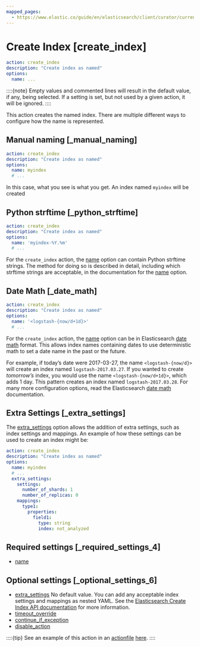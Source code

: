 ```yaml
---
mapped_pages:
  - https://www.elastic.co/guide/en/elasticsearch/client/curator/current/create_index.html
---
```


# Create Index [create_index]

```yaml
action: create_index
description: "Create index as named"
options:
  name: ...
```

::::{note}
Empty values and commented lines will result in the default value, if any, being selected.  If a setting is set, but not used by a given action, it will be ignored.
::::


This action creates the named index.  There are multiple different ways to configure how the name is represented.

## Manual naming [_manual_naming]

```yaml
action: create_index
description: "Create index as named"
options:
  name: myindex
  # ...
```

In this case, what you see is what you get. An index named `myindex` will be created


## Python strftime [_python_strftime]

```yaml
action: create_index
description: "Create index as named"
options:
  name: 'myindex-%Y.%m'
  # ...
```

For the `create_index` action, the [name](/reference/option_name.md) option can contain Python strftime strings.  The method for doing so is described in detail, including which strftime strings are acceptable, in the documentation for the [name](/reference/option_name.md) option.


## Date Math [_date_math]

```yaml
action: create_index
description: "Create index as named"
options:
  name: '<logstash-{now/d+1d}>'
  # ...
```

For the `create_index` action, the [name](/reference/option_name.md) option can be in Elasticsearch [date math](http://www.elastic.co/guide/en/elasticsearch/reference/8.15/api-conventions.md#api-date-math-index-names) format.  This allows index names containing dates to use deterministic math to set a date name in the past or the future.

For example, if today’s date were 2017-03-27, the name `<logstash-{now/d}>` will create an index named `logstash-2017.03.27`. If you wanted to create *tomorrow’s* index, you would use the name `<logstash-{now/d+1d}>`, which adds 1 day.  This pattern creates an index named `logstash-2017.03.28`.  For many more configuration options, read the Elasticsearch [date math](http://www.elastic.co/guide/en/elasticsearch/reference/8.15/api-conventions.md#api-date-math-index-names) documentation.


## Extra Settings [_extra_settings]

The [extra_settings](/reference/option_extra_settings.md) option allows the addition of extra settings, such as index settings and mappings.  An example of how these settings can be used to create an index might be:

```yaml
action: create_index
description: "Create index as named"
options:
  name: myindex
  # ...
  extra_settings:
    settings:
      number_of_shards: 1
      number_of_replicas: 0
    mappings:
      type1:
        properties:
          field1:
            type: string
            index: not_analyzed
```


## Required settings [_required_settings_4]

* [name](/reference/option_name.md)


## Optional settings [_optional_settings_6]

* [extra_settings](/reference/option_extra_settings.md) No default value.  You can add any acceptable index settings and mappings as nested YAML.  See the [Elasticsearch Create Index API documentation](http://www.elastic.co/guide/en/elasticsearch/reference/8.15/indices-create-index.md) for more information.
* [timeout_override](/reference/option_timeout_override.md)
* [continue_if_exception](/reference/option_continue.md)
* [disable_action](/reference/option_disable.md)

::::{tip}
See an example of this action in an [actionfile](/reference/actionfile.md) [here](/reference/ex_create_index.md).
::::



